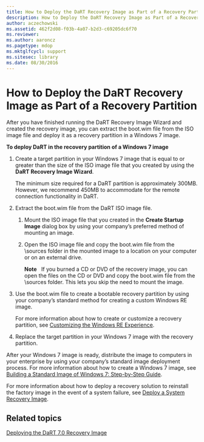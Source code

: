 ```yaml
---
title: How to Deploy the DaRT Recovery Image as Part of a Recovery Partition
description: How to Deploy the DaRT Recovery Image as Part of a Recovery Partition
author: aczechowski
ms.assetid: 462f2d08-f03b-4a07-b2d3-c69205dc6f70
ms.reviewer:
ms.author: aaroncz
ms.pagetype: mdop
ms.mktglfcycl: support
ms.sitesec: library
ms.date: 08/30/2016
---
```



# How to Deploy the DaRT Recovery Image as Part of a Recovery Partition


After you have finished running the DaRT Recovery Image Wizard and created the recovery image, you can extract the boot.wim file from the ISO image file and deploy it as a recovery partition in a Windows 7 image.

**To deploy DaRT in the recovery partition of a Windows 7 image**

1.  Create a target partition in your Windows 7 image that is equal to or greater than the size of the ISO image file that you created by using the **DaRT Recovery Image Wizard**.

    The minimum size required for a DaRT partition is approximately 300MB. However, we recommend 450MB to accommodate for the remote connection functionality in DaRT.

2.  Extract the boot.wim file from the DaRT ISO image file.

    1.  Mount the ISO image file that you created in the **Create Startup Image** dialog box by using your company’s preferred method of mounting an image.

    2.  Open the ISO image file and copy the boot.wim file from the \\sources folder in the mounted image to a location on your computer or on an external drive.

        **Note**  
        If you burned a CD or DVD of the recovery image, you can open the files on the CD or DVD and copy the boot.wim file from the \\sources folder. This lets you skip the need to mount the image.



3.  Use the boot.wim file to create a bootable recovery partition by using your company’s standard method for creating a custom Windows RE image.

    For more information about how to create or customize a recovery partition, see [Customizing the Windows RE Experience](https://go.microsoft.com/fwlink/?LinkId=214222).

4.  Replace the target partition in your Windows 7 image with the recovery partition.

After your Windows 7 image is ready, distribute the image to computers in your enterprise by using your company’s standard image deployment process. For more information about how to create a Windows 7 image, see [Building a Standard Image of Windows 7: Step-by-Step Guide](https://go.microsoft.com/fwlink/?LinkId=212103).

For more information about how to deploy a recovery solution to reinstall the factory image in the event of a system failure, see [Deploy a System Recovery Image](https://go.microsoft.com/fwlink/?LinkId=214221).

## Related topics


[Deploying the DaRT 7.0 Recovery Image](deploying-the-dart-70-recovery-image-dart-7.md)









